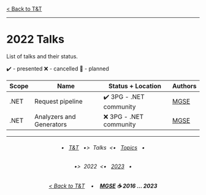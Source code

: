 [< Back to T&T](../README.md)

---

# 2022 Talks

List of talks and their status.

✔️ - presented
❌ - cancelled
💬 - planned

| Scope | Name                     | Status + Location       | Authors                           |
| ----- | ------------------------ | ----------------------- | --------------------------------- |
| .NET  | Request pipeline         | ✔️ 3PG - .NET community | [MGSE](https://github.com/MGSE97) |
| .NET  | Analyzers and Generators | ❌ 3PG - .NET community | [MGSE](https://github.com/MGSE97) |

---

<h6 align="center">

• &nbsp; [T&T](../../README.md) &nbsp;
•>&nbsp; Talks &nbsp;<•
&nbsp; [Topics](../../topics/README.md) &nbsp;
•

</h6>

<h6 align="center">

•>&nbsp; 2022 &nbsp;<•
&nbsp; [2023](../2023/README.md) &nbsp;
•

</h6>

<h6 align="center">

[< Back to T&T](../README.md)
&nbsp;&nbsp; • &nbsp;&nbsp;
<b><a href="https://github.com/MGSE97" target="_blank">MGSE</a> ☕ 2016 ... 2023</b>

</h6>
